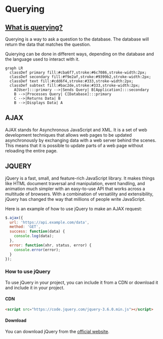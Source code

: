 # Querying

## [What is querying?](https://www.techtarget.com/searchdatamanagement/definition/query)

Querying is a way to ask a question to the database. The database will return the data that matches the question.

Quierying can be done in different ways, depending on the database and the language used to interact with it.

```mermaid
graph LR
  classDef primary fill:#cba6f7,stroke:#6c7086,stroke-width:2px;
  classDef secondary fill:#f9e2af,stroke:#9399b2,stroke-width:2px;
  classDef text fill:#cdd6f4,stroke:#333,stroke-width:2px;
  classDef subtext fill:#bac2de,stroke:#333,stroke-width:2px;
    A[User]:::primary -->|Sends Query| B[Application]:::secondary
    B -->|Processes Query| C[Database]:::primary
    C -->|Returns Data| B
    B -->|Displays Data| A
```

## AJAX

AJAX stands for Asynchronous JavaScript and XML. It is a set of web development techniques that allows web pages to be updated asynchronously by exchanging data with a web server behind the scenes. This means that it is possible to update parts of a web page without reloading the entire page.

## JQUERY

jQuery is a fast, small, and feature-rich JavaScript library. It makes things like HTML document traversal and manipulation, event handling, and animation much simpler with an easy-to-use API that works across a multitude of browsers. With a combination of versatility and extensibility, jQuery has changed the way that millions of people write JavaScript.

Here is an example of how to use jQuery to make an AJAX request:

```javascript
$.ajax({
  url: 'https://api.example.com/data',
  method: 'GET',
  success: function(data) {
    console.log(data);
  },
  error: function(xhr, status, error) {
    console.error(error);
  }
});
```

### How to use jQuery

To use jQuery in your project, you can include it from a CDN or download it and include it in your project.

#### CDN

```html
<script src="https://code.jquery.com/jquery-3.6.0.min.js"></script>
```

#### Download

You can download jQuery from the [official website](https://jquery.com/download/).
